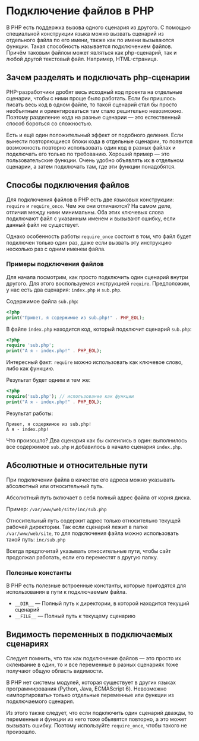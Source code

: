 # Подключение файлов в PHP

В PHP есть поддержка вызова одного сценария из другого. С помощью специальной конструкции языка можно вызвать сценарий из отдельного файла по его имени, также как по имени вызываются функции. Такая способность называется подключением файлов. Причём таковым файлом может являться как php-сценарий, так и любой другой текстовый файл. Например, HTML-страница.

## Зачем разделять и подключать php-сценарии

PHP-разработчики дробят весь исходный код проекта на отдельные сценарии, чтобы с ними проще было работать. Если бы пришлось писать весь код в одном файле, то такой сценарий стал бы просто необъятным и ориентироваться там стало решительно невозможно. Поэтому разделение кода на разные сценарии — это естественный способ бороться со сложностью.

Есть и ещё один положительный эффект от подобного деления. Если вынести повторяющиеся блоки кода в отдельные сценарии, то появится возможность повторно использовать один код в разных файлах и подключать его только по требованию. Хороший пример — это пользовательские функции. Очень удобно объявлять их в отдельном сценарии, а затем подключать там, где эти функции понадобятся.

## Способы подключения файлов

Для подключения файлов в PHP есть две языковых конструкции: `require` и `require_once`. Чем же они отличаются? На самом деле, отличия между ними минимальны. Оба этих ключевых слова подключают файл с указанным именем и вызывают ошибку, если данный файл не существует.

Однако особенность работы `require_once` состоит в том, что файл будет подключен только один раз, даже если вызвать эту инструкцию несколько раз с одним именем файла.

### Примеры подключения файлов

Для начала посмотрим, как просто подключить один сценарий внутри другого. Для этого воспользуемся инструкцией `require`. Предположим, у нас есть два сценария: `index.php` и `sub.php`.

Содержимое файла `sub.php`:

```php
<?php
print("Привет, я содержимое из sub.php!" . PHP_EOL);
```

В файле `index.php` находится код, который подключит сценарий `sub.php`:

```php
<?php
require 'sub.php';
print("А я - index.php!" . PHP_EOL);
```

Интересный факт: `require` можно использовать как ключевое слово, либо как функцию.

Результат будет одним и тем же:

```php
<?php
require('sub.php'); // использование как функции
print("А я - index.php!" . PHP_EOL);
```

Результат работы:

```
Привет, я содержимое из sub.php!
А я - index.php!
```

Что произошло? Два сценария как бы склеились в один: выполнилось все содержимое `sub.php` и добавилось в начало сценария `index.php`.

## Абсолютные и относительные пути

При подключении файла в качестве его адреса можно указывать абсолютный или относительный путь.

Абсолютный путь включает в себя полный адрес файла от корня диска.

Пример: `/var/www/web/site/inc/sub.php`

Относительный путь содержит адрес только относительно текущей рабочей директории. Так если сценарий лежит в папке `/var/www/web/site`, то для подключения файла можно использовать такой путь: `inc/sub.php`

Всегда предпочитай указывать относительные пути, чтобы сайт продолжал работать, если его переместят в другую папку.

### Полезные константы

В PHP есть полезные встроенные константы, которые пригодятся для использования в пути к подключаемым файла.

- `__DIR__` — Полный путь к директории, в которой находится текущий сценарий
- `__FILE__` — Полный путь к текущему сценарию

## Видимость переменных в подключаемых сценариях

Следует помнить, что так как подключение файлов — это просто их склеивание в один, то и все переменные в разных сценариях тоже получают общую область видимости.

В PHP нет системы модулей, которая существует в других языках программирования (Python, Java, ECMAScript 6). Невозможно «импортировать» только отдельные переменные или функции из подключаемого сценария.

Из этого также следует, что если подключить один сценарий дважды, то переменные и функции из него тоже обьявятся повторно, а это может вызывать ошибку. Поэтому используйте `require_once`, чтобы такого не произошло.
